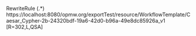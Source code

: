 RewriteRule (.\*) https://localhost:8080/opmw.org/exportTest/resource/WorkflowTemplate/Caesar_Cypher-2b-24320bdf-19a6-42d0-b96a-49e8dc85926a_v1 [R=302,L,QSA]
